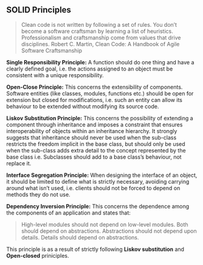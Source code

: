 ## SOLID Principles

> Clean code is not written by following a set of rules. You don’t become a software craftsman by learning a list of heuristics. Professionalism and craftsmanship come from values that drive disciplines.
Robert C. Martin, Clean Code: A Handbook of Agile Software Craftsmanship

**Single Responsibility Principle:**
A function should do one thing and have a clearly defined goal, i.e. the actions assigned to an object must be consistent with a unique responsibility.

**Open-Close Principle:** This concerns the extensibility of components. Software entities (like classes, modules, functions etc.) should be open for extension but closed for modifications, i.e. such an entity can allow its behaviour to be extended without modifying its source code.

**Liskov Substitution Principle:** This concerns the possibility of extending a component through inheritance and imposes a constraint that ensures interoperability of objects within an inheritance hierarchy. It strongly suggests that inheritance should never be used when the sub-class restricts the freedom implicit in the base class, but should only be used when the sub-class adds extra detail to the concept represented by the base class i.e. Subclasses should add to a base class’s behaviour, not replace it.

**Interface Segregation Principle:** When designing the interface of an object, it should be limited to define what is strictly necessary, avoiding carrying around what isn’t used, i.e. clients should not be forced to depend on methods they do not use.

**Dependency Inversion Principle:** This concerns the dependence among the components of an application and states that:
> High-level modules should not depend on low-level modules. Both should depend on abstractions.
Abstractions should not depend upon details. Details should depend on abstractions.

This principle is as a result of strictly following **Liskov substitution** and **Open-closed** priniciples.
